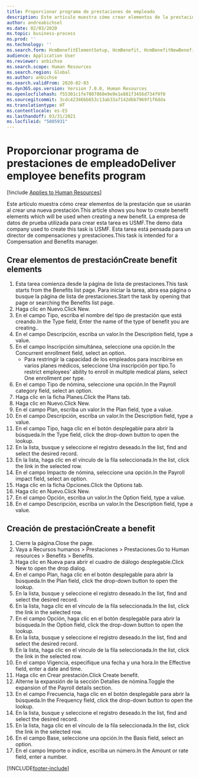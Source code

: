 ```yaml
---
title: Proporcionar programa de prestaciones de empleado
description: Este artículo muestra cómo crear elementos de la prestación que se usarán al crear una nueva prestación.
author: andreabichsel
ms.date: 02/03/2020
ms.topic: business-process
ms.prod: ''
ms.technology: ''
ms.search.form: HcmBenefitElementSetup, HcmBenefit, HcmBenefitNewBenefit, HcmBenefitPlanLookup, BenefitWorkspace, HcmBenefitSummaryPart
audience: Application User
ms.reviewer: anbichse
ms.search.scope: Human Resources
ms.search.region: Global
ms.author: anbichse
ms.search.validFrom: 2020-02-03
ms.dyn365.ops.version: Version 7.0.0, Human Resources
ms.openlocfilehash: f55301c1fe7807860e9e9e1e881f3456d734f9f0
ms.sourcegitcommit: 3cdc42346bb653c13ab33a7142dbb7969f1f6dda
ms.translationtype: HT
ms.contentlocale: es-ES
ms.lasthandoff: 03/31/2021
ms.locfileid: "5805931"
---
```

# <a name="deliver-employee-benefits-program"></a><span data-ttu-id="71e55-103">Proporcionar programa de prestaciones de empleado</span><span class="sxs-lookup"><span data-stu-id="71e55-103">Deliver employee benefits program</span></span>

[!include [Applies to Human Resources](../includes/applies-to-hr.md)]

<span data-ttu-id="71e55-104">Este artículo muestra cómo crear elementos de la prestación que se usarán al crear una nueva prestación.</span><span class="sxs-lookup"><span data-stu-id="71e55-104">This article shows you how to create benefit elements which will be used when creating a new benefit.</span></span> <span data-ttu-id="71e55-105">La empresa de datos de prueba utilizada para crear esta tarea es USMF.</span><span class="sxs-lookup"><span data-stu-id="71e55-105">The demo data company used to create this task is USMF.</span></span> <span data-ttu-id="71e55-106">Esta tarea está pensada para un director de compensaciones y prestaciones.</span><span class="sxs-lookup"><span data-stu-id="71e55-106">This task is intended for a Compensation and Benefits manager.</span></span>


## <a name="create-benefit-elements"></a><span data-ttu-id="71e55-107">Crear elementos de prestación</span><span class="sxs-lookup"><span data-stu-id="71e55-107">Create benefit elements</span></span>
1. <span data-ttu-id="71e55-108">Esta tarea comienza desde la página de lista de prestaciones.</span><span class="sxs-lookup"><span data-stu-id="71e55-108">This task starts from the Benefits list page.</span></span> <span data-ttu-id="71e55-109">Para iniciar la tarea, abra esa página o busque la página de lista de prestaciones.</span><span class="sxs-lookup"><span data-stu-id="71e55-109">Start the task by opening that page or searching the Benefits list page.</span></span>
2. <span data-ttu-id="71e55-110">Haga clic en Nuevo.</span><span class="sxs-lookup"><span data-stu-id="71e55-110">Click New.</span></span>
3. <span data-ttu-id="71e55-111">En el campo Tipo, escriba el nombre del tipo de prestación que está creando.</span><span class="sxs-lookup"><span data-stu-id="71e55-111">In the Type field, Enter the name of the type of benefit you are creating..</span></span>
4. <span data-ttu-id="71e55-112">En el campo Descripción, escriba un valor.</span><span class="sxs-lookup"><span data-stu-id="71e55-112">In the Description field, type a value.</span></span>
5. <span data-ttu-id="71e55-113">En el campo Inscripción simultánea, seleccione una opción.</span><span class="sxs-lookup"><span data-stu-id="71e55-113">In the Concurrent enrollment field, select an option.</span></span>
    * <span data-ttu-id="71e55-114">Para restringir la capacidad de los empleados para inscribirse en varios planes médicos, seleccione Una inscripción por tipo.</span><span class="sxs-lookup"><span data-stu-id="71e55-114">To restrict employees' ability to enroll in multiple medical plans, select One enrollment per type.</span></span>  
6. <span data-ttu-id="71e55-115">En el campo Tipo de nómina, seleccione una opción.</span><span class="sxs-lookup"><span data-stu-id="71e55-115">In the Payroll category field, select an option.</span></span>
7. <span data-ttu-id="71e55-116">Haga clic en la ficha Planes.</span><span class="sxs-lookup"><span data-stu-id="71e55-116">Click the Plans tab.</span></span>
8. <span data-ttu-id="71e55-117">Haga clic en Nuevo.</span><span class="sxs-lookup"><span data-stu-id="71e55-117">Click New.</span></span>
9. <span data-ttu-id="71e55-118">En el campo Plan, escriba un valor.</span><span class="sxs-lookup"><span data-stu-id="71e55-118">In the Plan field, type a value.</span></span>
10. <span data-ttu-id="71e55-119">En el campo Descripción, escriba un valor.</span><span class="sxs-lookup"><span data-stu-id="71e55-119">In the Description field, type a value.</span></span>
11. <span data-ttu-id="71e55-120">En el campo Tipo, haga clic en el botón desplegable para abrir la búsqueda.</span><span class="sxs-lookup"><span data-stu-id="71e55-120">In the Type field, click the drop-down button to open the lookup.</span></span>
12. <span data-ttu-id="71e55-121">En la lista, busque y seleccione el registro deseado.</span><span class="sxs-lookup"><span data-stu-id="71e55-121">In the list, find and select the desired record.</span></span>
13. <span data-ttu-id="71e55-122">En la lista, haga clic en el vínculo de la fila seleccionada.</span><span class="sxs-lookup"><span data-stu-id="71e55-122">In the list, click the link in the selected row.</span></span>
14. <span data-ttu-id="71e55-123">En el campo Impacto de nómina, seleccione una opción.</span><span class="sxs-lookup"><span data-stu-id="71e55-123">In the Payroll impact field, select an option.</span></span>
15. <span data-ttu-id="71e55-124">Haga clic en la ficha Opciones.</span><span class="sxs-lookup"><span data-stu-id="71e55-124">Click the Options tab.</span></span>
16. <span data-ttu-id="71e55-125">Haga clic en Nuevo.</span><span class="sxs-lookup"><span data-stu-id="71e55-125">Click New.</span></span>
17. <span data-ttu-id="71e55-126">En el campo Opción, escriba un valor.</span><span class="sxs-lookup"><span data-stu-id="71e55-126">In the Option field, type a value.</span></span>
18. <span data-ttu-id="71e55-127">En el campo Descripción, escriba un valor.</span><span class="sxs-lookup"><span data-stu-id="71e55-127">In the Description field, type a value.</span></span>

## <a name="create-a-benefit"></a><span data-ttu-id="71e55-128">Creación de prestación</span><span class="sxs-lookup"><span data-stu-id="71e55-128">Create a benefit</span></span>
1. <span data-ttu-id="71e55-129">Cierre la página.</span><span class="sxs-lookup"><span data-stu-id="71e55-129">Close the page.</span></span>
2. <span data-ttu-id="71e55-130">Vaya a Recursos humanos > Prestaciones > Prestaciones.</span><span class="sxs-lookup"><span data-stu-id="71e55-130">Go to Human resources > Benefits > Benefits.</span></span>
3. <span data-ttu-id="71e55-131">Haga clic en Nueva para abrir el cuadro de diálogo desplegable.</span><span class="sxs-lookup"><span data-stu-id="71e55-131">Click New to open the drop dialog.</span></span>
4. <span data-ttu-id="71e55-132">En el campo Plan, haga clic en el botón desplegable para abrir la búsqueda.</span><span class="sxs-lookup"><span data-stu-id="71e55-132">In the Plan field, click the drop-down button to open the lookup.</span></span>
5. <span data-ttu-id="71e55-133">En la lista, busque y seleccione el registro deseado.</span><span class="sxs-lookup"><span data-stu-id="71e55-133">In the list, find and select the desired record.</span></span>
6. <span data-ttu-id="71e55-134">En la lista, haga clic en el vínculo de la fila seleccionada.</span><span class="sxs-lookup"><span data-stu-id="71e55-134">In the list, click the link in the selected row.</span></span>
7. <span data-ttu-id="71e55-135">En el campo Opción, haga clic en el botón desplegable para abrir la búsqueda.</span><span class="sxs-lookup"><span data-stu-id="71e55-135">In the Option field, click the drop-down button to open the lookup.</span></span>
8. <span data-ttu-id="71e55-136">En la lista, busque y seleccione el registro deseado.</span><span class="sxs-lookup"><span data-stu-id="71e55-136">In the list, find and select the desired record.</span></span>
9. <span data-ttu-id="71e55-137">En la lista, haga clic en el vínculo de la fila seleccionada.</span><span class="sxs-lookup"><span data-stu-id="71e55-137">In the list, click the link in the selected row.</span></span>
10. <span data-ttu-id="71e55-138">En el campo Vigencia, especifique una fecha y una hora.</span><span class="sxs-lookup"><span data-stu-id="71e55-138">In the Effective field, enter a date and time.</span></span>
11. <span data-ttu-id="71e55-139">Haga clic en Crear prestación.</span><span class="sxs-lookup"><span data-stu-id="71e55-139">Click Create benefit.</span></span>
12. <span data-ttu-id="71e55-140">Alterne la expansión de la sección Detalles de nómina.</span><span class="sxs-lookup"><span data-stu-id="71e55-140">Toggle the expansion of the Payroll details section.</span></span>
13. <span data-ttu-id="71e55-141">En el campo Frecuencia, haga clic en el botón desplegable para abrir la búsqueda.</span><span class="sxs-lookup"><span data-stu-id="71e55-141">In the Frequency field, click the drop-down button to open the lookup.</span></span>
14. <span data-ttu-id="71e55-142">En la lista, busque y seleccione el registro deseado.</span><span class="sxs-lookup"><span data-stu-id="71e55-142">In the list, find and select the desired record.</span></span>
15. <span data-ttu-id="71e55-143">En la lista, haga clic en el vínculo de la fila seleccionada.</span><span class="sxs-lookup"><span data-stu-id="71e55-143">In the list, click the link in the selected row.</span></span>
16. <span data-ttu-id="71e55-144">En el campo Base, seleccione una opción.</span><span class="sxs-lookup"><span data-stu-id="71e55-144">In the Basis field, select an option.</span></span>
17. <span data-ttu-id="71e55-145">En el campo Importe o índice, escriba un número.</span><span class="sxs-lookup"><span data-stu-id="71e55-145">In the Amount or rate field, enter a number.</span></span>



[!INCLUDE[footer-include](../includes/footer-banner.md)]
